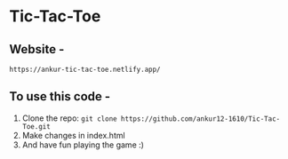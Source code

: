 # Tic-Tac-Toe
## Website - 
`https://ankur-tic-tac-toe.netlify.app/`
## To use this code - 
1. Clone the repo: `git clone https://github.com/ankur12-1610/Tic-Tac-Toe.git`
2. Make changes in index.html
3. And have fun playing the game :)

